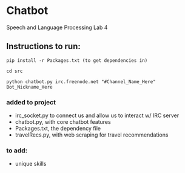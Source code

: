 # Chatbot
Speech and Language Processing Lab 4

## Instructions to run:
```pip install -r Packages.txt (to get dependencies in)```

```cd src``` 

```python chatbot.py irc.freenode.net "#Channel_Name_Here" Bot_Nickname_Here```



### added to project
- irc_socket.py to connect us and allow us to interact w/ IRC server
- chatbot.py, with core chatbot features
- Packages.txt, the dependency file
- travelRecs.py, with web scraping for travel recommendations

### to add:
- unique skills
